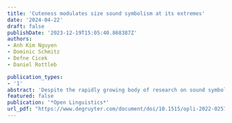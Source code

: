 ```yaml
---
title: 'Cuteness modulates size sound symbolism at its extremes'
date: '2024-04-22'
draft: false
publishDate: '2023-12-19T15:05:40.868387Z'
authors:
- Anh Kim Nguyen
- Dominic Schmitz
- Defne Cicek
- Daniel Rottleb

publication_types:
- '1'
abstract: 'Despite the rapidly growing body of research on sound symbolism, one issue that remains understudied is whether different types of sensory information interact in their sound symbolic effects. The experimental study reported here consisted of two tasks and focused on one such potential interaction: size associations and cuteness. First, a forced-choice task was conducted in which size ratings were elicited for pseudowords containing different vowels and consonants. The pseudowords were introduced as names of alien creatures, which were used as visual stimuli in the experiment. Second, the cuteness of alien creatures was assessed in a judgement task. Both tasks were completed by the same group of German speakers. In line with previous research, /aː/ was associated with largeness and /iː/ was associated with smallness. Further, we found that cuteness modulates size associations in /aː/ and /iː/. For /aː/ judged size increased, while for /iː/ judged size decreased with increasing cuteness. Regarding consonants, we found that /ʁ/ evoked higher size associations than other consonants under investigation. Interactions of cuteness and consonants did not reach significance. Our findings call for the integration of other possible factors and features that might show sound symbolic effects or interactions with such in sound symbolism research.'
featured: false
publication: '*Open Linguistics*'
url_pdf: "https://www.degruyter.com/document/doi/10.1515/opli-2022-0257/html"
---
```


